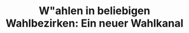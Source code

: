 ---
title: "W&quot;ahlen in beliebigen Wahlbezirken: Ein neuer Wahlkanal"
collection: publications
permalink: /publications/2013-02-Wahlen-in-beliebigen-Wahlbezirken-Ein-neuer-Wahlkanal
venue: 'In the proceedings of Abstraction and Application: Proceedings of the 16th International Legal Informatics Symposium (IRIS 2013)'
citation: ' <b>Jurlind Budurushi</b>,  Maria Henning,  Melanie Volkamer, </br> In the proceedings of Abstraction and Application: Proceedings of the 16th International Legal Informatics Symposium (IRIS 2013)</br>'
---